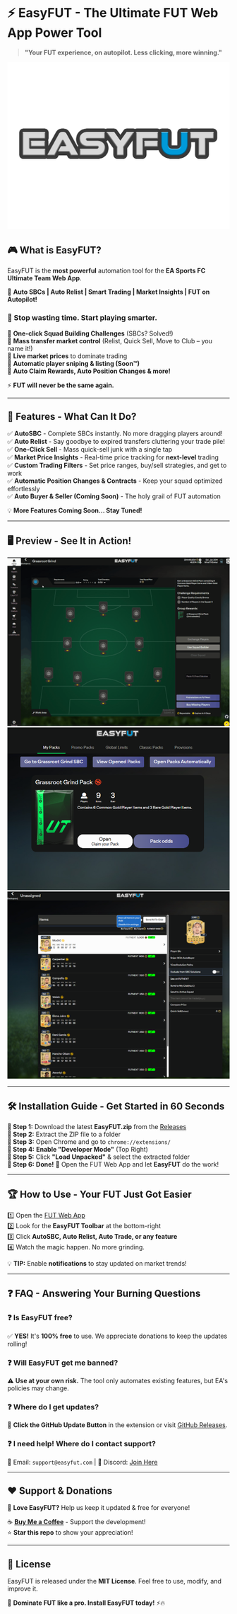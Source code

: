 # ⚡ EasyFUT - The Ultimate FUT Web App Power Tool  
> **"Your FUT experience, on autopilot. Less clicking, more winning."**  

![EasyFUT Banner](https://raw.githubusercontent.com/Kava4/EasyFUT/main/easyfut.png) <!-- Replace with your actual banner -->

## 🎮 What is EasyFUT?  
EasyFUT is the **most powerful** automation tool for the **EA Sports FC Ultimate Team Web App**.  

🚀 **Auto SBCs | Auto Relist | Smart Trading | Market Insights | FUT on Autopilot!**  

### **📌 Stop wasting time. Start playing smarter.**  
🔹 **One-click Squad Building Challenges** (SBCs? Solved!)  
🔹 **Mass transfer market control** (Relist, Quick Sell, Move to Club – you name it!)  
🔹 **Live market prices** to dominate trading  
🔹 **Automatic player sniping & listing (Soon™)**  
🔹 **Auto Claim Rewards, Auto Position Changes & more!**  

⚡ **FUT will never be the same again.**  

---

## 🎯 Features - What Can It Do?  
✅ **AutoSBC** - Complete SBCs instantly. No more dragging players around!  
✅ **Auto Relist** - Say goodbye to expired transfers cluttering your trade pile!  
✅ **One-Click Sell** - Mass quick-sell junk with a single tap  
✅ **Market Price Insights** - Real-time price tracking for **next-level** trading  
✅ **Custom Trading Filters** - Set price ranges, buy/sell strategies, and get to work  
✅ **Automatic Position Changes & Contracts** - Keep your squad optimized effortlessly  
✅ **Auto Buyer & Seller (Coming Soon)** - The holy grail of FUT automation  

💡 **More Features Coming Soon… Stay Tuned!**  

---

## 🖥️ Preview - See It in Action!  
![EasyFUT Demo SBCs](https://raw.githubusercontent.com/Kava4/EasyFUT/main/img/EasyFUT_sbc.gif)
![EasyFUT Demo automations1](https://raw.githubusercontent.com/Kava4/EasyFUT/main/img/automations1.png)
![EasyFUT Demo automations2](https://raw.githubusercontent.com/Kava4/EasyFUT/main/img/automations2.png) <!-- Replace with actual GIF for max coolness -->

---

## 🛠 Installation Guide - Get Started in 60 Seconds  
**📌 Step 1:** Download the latest **EasyFUT.zip** from the [Releases](https://github.com/kava4/EasyFUT/releases)  
**📌 Step 2:** Extract the ZIP file to a folder  
**📌 Step 3:** Open Chrome and go to `chrome://extensions/`  
**📌 Step 4:** **Enable "Developer Mode"** (Top Right)  
**📌 Step 5:** Click **"Load Unpacked"** & select the extracted folder  
**📌 Step 6:** **Done!** 🎉 Open the FUT Web App and let **EasyFUT** do the work!  

---

## 🏆 How to Use - Your FUT Just Got Easier  
1️⃣ Open the [FUT Web App](https://www.ea.com/ea-sports-fc/ultimate-team/web-app/)  
2️⃣ Look for the **EasyFUT Toolbar** at the bottom-right  
3️⃣ Click **AutoSBC, Auto Relist, Auto Trade, or any feature**  
4️⃣ Watch the magic happen. No more grinding.  

💡 **TIP:** Enable **notifications** to stay updated on market trends!  

---

## ❓ FAQ - Answering Your Burning Questions  
### **❓ Is EasyFUT free?**  
✅ **YES!** It's **100% free** to use. We appreciate donations to keep the updates rolling!  

### **❓ Will EasyFUT get me banned?**  
⚠️ **Use at your own risk.** The tool only automates existing features, but EA's policies may change.  

### **❓ Where do I get updates?**  
🔄 **Click the GitHub Update Button** in the extension or visit [GitHub Releases](https://github.com/kava4/EasyFUT/releases).  

### **❓ I need help! Where do I contact support?**  
📩 Email: `support@easyfut.com` | 📢 Discord: [Join Here](https://discord.gg/yourdiscord)  

---

## ❤️ Support & Donations  
🚀 **Love EasyFUT?** Help us keep it updated & free for everyone!  

☕ [**Buy Me a Coffee**](https://buymeacoffee.com/EasyFUT) - Support the development!  
⭐ **Star this repo** to show your appreciation!  

---

## 📝 License  
EasyFUT is released under the **MIT License**. Feel free to use, modify, and improve it.  

📢 **Dominate FUT like a pro. Install EasyFUT today!** ⚡🔥  
